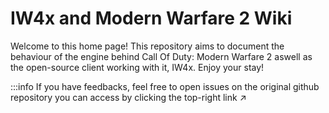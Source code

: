 # IW4x and Modern Warfare 2 Wiki
Welcome to this home page!
This repository aims to document the behaviour of the engine behind Call Of Duty: Modern Warfare 2 aswell as the open-source client working with it, IW4x.
Enjoy your stay!

:::info 
If you have feedbacks, feel free to open issues on the original github repository you can access by clicking the top-right link ↗
